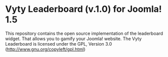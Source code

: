 Vyty Leaderboard (v.1.0) for Joomla! 1.5
==========================

This repository contains the open source implementation of the leaderboard widget. That allows you to gamify your Joomla! website. 
The Vyty Leaderboard is licensed under the GPL, Version 3.0
(http://www.gnu.org/copyleft/gpl.html)